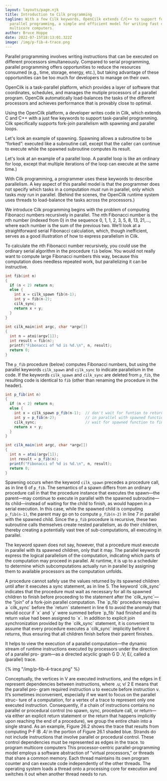 ```yaml
---
layout: layouts/page.njk
title: Introduction to Cilk programming
tagline: With a few Cilk keywords, OpenCilk extends C/C++ to support fork-join
  parallel programming, a simple and efficient model for writing fast code for
  multicore computers.
author: Bruce Hoppe
date: 2022-07-15T18:13:01.322Z
image: /img/p-fib-4-trace.png
---
```

Parallel programming involves writing instructions that can be executed on different processors simultaneously. Compared to serial programming, parallel programming offers opportunities to reduce the resources consumed (e.g., time, storage, energy, etc.), but taking advantage of these opportunities can be too much for developers to manage on their own. 

OpenCilk is a task-parallel platform, which provides a layer of software that coordinates, schedules, and manages the mutiple processors of a parallel program. OpenCilk automatically load-balances the tasks of the different processors and achieves performance that is provably close to optimal.

Using the OpenCilk platform, a developer writes code in Cilk, which extends C and C++ with a just few keywords to support task-parallel programming. Cilk specifically supports fork-join parallelism with spawning and parallel loops.  

Let's look an example of spawning. Spawning allows a subroutine to be “forked”: executed like a subroutine call, except that the caller can continue to execute while the spawned subroutine computes its result. 

Let's look at an example of a parallel loop. A parallel loop is like an ordinary for loop, except that multiple iterations of the loop can execute at the same time.)

With Cilk programming, a programmer uses these keywords to describe
parallelism. A key aspect of this parallel model is that the programmer does not specify
which tasks in a computation *must* run in parallel, only which tasks *may* run in
parallel. (Behind the scenes, the OpenCilk runtime system uses threads to load-balance the tasks across the processors.)

We introduce Cilk programming begins with the problem of computing
Fibonacci numbers recursively in parallel. 
The $n$th Fibonacci number is the $n$th number (indexed from 0) in the sequence 0, 1, 1, 2, 3, 5, 8, 13, 21,…, where each number is the sum of the previous two. 
We’ll look at a straightforward serial
Fibonacci calculation, which, though inefficient, serves as a good illustration of
how to express parallelism in Cilk.

To calculate the $n$th Fibonacci number recursively, you could use the ordinary serial algorithm in the procedure `fib` below. You would not really want to compute large Fibonacci numbers this way, because this computation does needless
repeated work, but parallelizing it can be instructive.

```c
int fib(int n)
{
  if (n < 2) return n;
  else {
    int x = cilk_spawn fib(n-1);
    int y = fib(n-2);
    cilk_sync;
    return x + y;
  }
}
	  	 
int cilk_main(int argc, char *argv[])
{
  int n = atoi(argv[1]);
  int result = fib(n);
  printf("Fibonacci of %d is %d.\n", n, result);
  return 0;
}
```

The `p_fib` procedure (below) computes Fibonacci numbers, but using the
parallel keywords `cilk_spawn` and `cilk_sync` to indicate parallelism in the code.
If the keywords `cilk_spawn` and `cilk_sync` are deleted from `p_fib`, the resulting code is identical to `fib` (other than renaming the procedure in the header).

```c#
int p_fib(int n)
{
  if (n < 2) return n;
  else {
    int x = cilk_spawn p_fib(n-1);  // don't wait for funtion to return
    int y = p_fib(n-2);             // in parallel with spawned function
    cilk_sync;                      // wait for spawned function to finish
    return x + y;
  }
}

int cilk_main(int argc, char *argv[])
{
  int n = atoi(argv[1]);
  int result = p_fib(n);
  printf("Fibonacci of %d is %d.\n", n, result);
  return 0;
}
```

Spawning occurs when the keyword `cilk_spawn` precedes a procedure call, as in line 6
of `p_fib`. The semantics of a spawn differs from an ordinary procedure call in
that the procedure instance that executes the spawn—the parent—may continue
to execute in parallel with the spawned subroutine—its child—instead of waiting
for the child to finish, as would happen in a serial execution. In this case, while
the spawned child is computing `p_fib(n-1)`, the parent may go on to compute
`p_fib(n-2)` in line 7 in parallel with the spawned child. 
Since the `p_fib` procedure
is recursive, these two subroutine calls themselves create nested parallelism, as
do their children, thereby creating a potentially vast tree of sub-computations, all
executing in parallel.

The keyword spawn does not say, however, that a procedure must execute in
parallel with its spawned children, only that it may. The parallel keywords express
the logical parallelism of the computation, indicating which parts of the computation may proceed in parallel. At runtime, it is up to a scheduler to determine
which subcomputations actually run in parallel by assigning them to available 
processors as the computation unfolds. 

A procedure cannot safely use the values returned by its spawned children until after it executes a sync statement, as in line 5. The keyword \`cilk_sync\` indicates
that the procedure must wait as necessary for all its spawned children to finish 
before proceeding to the statement after the \`cilk_sync\`—the “join” of a fork-join parallel
computation. The \`p_fib\` procedure requires a \`cilk_sync\` before the \`return\` statement
in line 6 to avoid the anomaly that would occur if \`x\` and \`y\` were summed before
\`p_fib\` had finished and its return value had been assigned to \`x\`. In addition
to explicit join synchronization provided by the \`cilk_sync\` statement, it is convenient
to assume that every procedure executes a \`cilk_sync\` implicitly before it returns, thus
ensuring that all children finish before their parent finishes.

It helps to view the execution of a parallel computation—the dynamic stream of
runtime instructions executed by processors under the direction of a parallel pro-
gram—as a directed acyclic graph G D .V; E/, called a (parallel) trace.

{% img "/img/p-fib-4-trace.png" %}

Conceptually, the vertices in V are executed instructions, and the edges in E represent
dependencies between instructions, where .u; v/ 2 E means that the parallel pro-
gram required instruction u to execute before instruction v.
It’s sometimes inconvenient, especially if we want to focus on the parallel struc-
ture of a computation, for a vertex of a trace to represent only one executed instruction. Consequently, if a chain of instructions contains no parallel or procedural control (no spawn, sync, procedure call, or return—via either an explicit return statement or the return that happens implicitly upon reaching the end of a procedure), we group the entire chain into a single strand. As an example, Figure 26.2
shows the trace that results from computing P-F IB .4/ in the portion of Figure 26.1
shaded blue. Strands do not include instructions that involve parallel or procedural
control. These control dependencies must be represented as edges in the trace.
 to program multicore computers  This processor-centric parallel-programming model employs a software abstraction of “virtual
processors,” or threads that share a common memory. Each thread maintains its
own program counter and can execute code independently of the other threads. The
operating system loads a thread onto a processing core for execution and switches
it out when another thread needs to run.